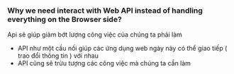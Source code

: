 ### Why we need interact with Web API instead of handling everything on the Browser side?
Api sẽ giúp giảm bớt lượng công việc của chúng ta phải làm 
- API như một cầu nối giúp các ứng dụng web ngày này có thể giao tiếp ( trao đổi thông tin ) với nhau
- API cũng sẽ trừu tượng các công việc mà chúng ta cần làm 
